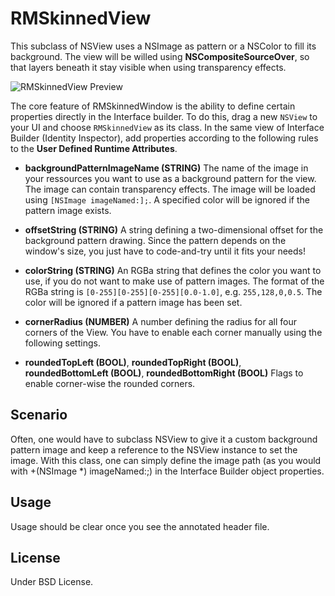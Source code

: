# RMSkinnedView

This subclass of NSView uses a NSImage as pattern or a NSColor to fill its background. The view will be willed using **NSCompositeSourceOver**, so that layers beneath it stay visible when using transparency effects.

![RMSkinnedView Preview](https://github.com/raffael-me/RMSkinnedView/blob/master/preview.png?raw=true "Custom NSView subclass with background image")

The core feature of RMSkinnedWindow is the ability to define certain properties directly in the Interface builder. To do this, drag a new ```NSView``` to your UI and choose ```RMSkinnedView``` as its class. In the same view of Interface Builder (Identity Inspector), add properties according to the following rules to the **User Defined Runtime Attributes**.

* **backgroundPatternImageName (STRING)** The name of the image in your ressources you want to use as a background pattern for the view. The image can contain transparency effects. The image will be loaded using ```[NSImage imageNamed:];```. A specified color will be ignored if the pattern image exists.

* **offsetString (STRING)** A string defining a two-dimensional offset for the background pattern drawing. Since the pattern depends on the window's size, you just have to code-and-try until it fits your needs!

* **colorString (STRING)** An RGBa string that defines the color you want to use, if you do not want to make use of pattern images. The format of the RGBa string is ```[0-255][0-255][0-255][0.0-1.0]```, e.g. ```255,128,0,0.5```. The color will be ignored if a pattern image has been set.

* **cornerRadius (NUMBER)** A number defining the radius for all four corners of the View. You have to enable each corner manually using the following settings.

* **roundedTopLeft (BOOL)**, **roundedTopRight (BOOL)**, **roundedBottomLeft (BOOL)**, **roundedBottomRight (BOOL)** Flags to enable corner-wise the rounded corners.

## Scenario

Often, one would have to subclass NSView to give it a custom background pattern image and keep a reference to the NSView instance to set the image. With this class, one can simply define the image path (as you would with +(NSImage *) imageNamed:;) in the Interface Builder object properties.

## Usage

Usage should be clear once you see the annotated header file.

## License

Under BSD License.